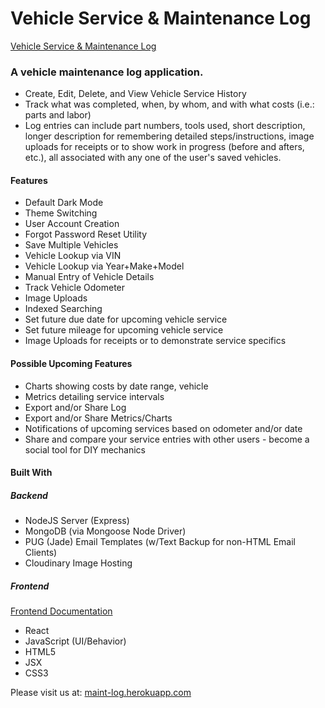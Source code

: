# Vehicle Service & Maintenance Log
[Vehicle Service & Maintenance Log](https://maint-log.herokuapp.com/ "Vehicle Service & Maintenance Log")

### A vehicle maintenance log application. 
- Create, Edit, Delete, and View Vehicle Service History
- Track what was completed, when, by whom, and with what costs (i.e.: parts and labor)
- Log entries can include part numbers, tools used, short description, longer description for remembering detailed steps/instructions, image uploads for receipts or to show work in progress (before and afters, etc.), all associated with any one of the user's saved vehicles. 

#### Features
- Default Dark Mode
- Theme Switching
- User Account Creation
- Forgot Password Reset Utility
- Save Multiple Vehicles
- Vehicle Lookup via VIN
- Vehicle Lookup via Year+Make+Model
- Manual Entry of Vehicle Details
- Track Vehicle Odometer
- Image Uploads
- Indexed Searching
- Set future due date for upcoming vehicle service
- Set future mileage for upcoming vehicle service
- Image Uploads for receipts or to demonstrate service specifics

#### Possible Upcoming Features
- Charts showing costs by date range, vehicle
- Metrics detailing service intervals
- Export and/or Share Log 
- Export and/or Share Metrics/Charts
- Notifications of upcoming services based on odometer and/or date
- Share and compare your service entries with other users - become a social tool for DIY mechanics

#### Built With
##### Backend
- NodeJS Server (Express)
- MongoDB (via Mongoose Node Driver)
- PUG (Jade) Email Templates (w/Text Backup for non-HTML Email Clients)
- Cloudinary Image Hosting

##### Frontend
[Frontend Documentation](https://usarneme.github.io/maint_log_docs/ "Frontend Documentation")
- React
- JavaScript (UI/Behavior)
- HTML5
- JSX
- CSS3

Please visit us at: [maint-log.herokuapp.com](https://maint-log.herokuapp.com "Vehicle Service & Maintenance Log")
